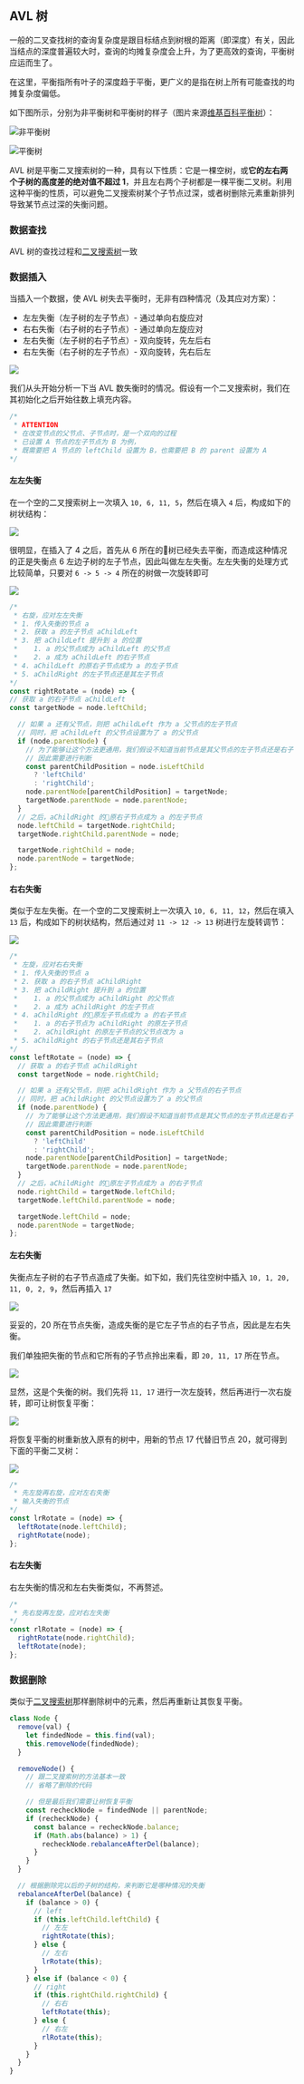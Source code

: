 ## AVL 树

一般的二叉查找树的查询复杂度是跟目标结点到树根的距离（即深度）有关，因此当结点的深度普遍较大时，查询的均摊复杂度会上升，为了更高效的查询，平衡树应运而生了。

在这里，平衡指所有叶子的深度趋于平衡，更广义的是指在树上所有可能查找的均摊复杂度偏低。

如下图所示，分别为非平衡树和平衡树的样子（图片来源[维基百科平衡树](https://zh.wikipedia.org/wiki/AVL%E6%A0%91)）：

![非平衡树](./img/250px-Unbalanced_binary_tree.svg.png)

![平衡树](./img/250px-AVLtreef.svg.png)

AVL 树是平衡二叉搜索树的一种，具有以下性质：它是一棵空树，或**它的左右两个子树的高度差的绝对值不超过 1**，并且左右两个子树都是一棵平衡二叉树。利用这种平衡的性质，可以避免二叉搜索树某个子节点过深，或者树删除元素重新排列导致某节点过深的失衡问题。

### 数据查找

AVL 树的查找过程和[二叉搜索树](./binary-search-trees)一致

### 数据插入

当插入一个数据，使 AVL 树失去平衡时，无非有四种情况（及其应对方案）：

- 左左失衡（左子树的左子节点）- 通过单向右旋应对
- 右右失衡（右子树的右子节点）- 通过单向左旋应对
- 左右失衡（左子树的右子节点）- 双向旋转，先左后右
- 右左失衡（右子树的左子节点）- 双向旋转，先右后左

![](./img/Tree_Rebalancing.png)

我们从头开始分析一下当 AVL 数失衡时的情况。假设有一个二叉搜索树，我们在其初始化之后开始往数上填充内容。

```javascript
/*
 * ATTENTION
 * 在改变节点的父节点、子节点时，是一个双向的过程
 * 已设置 A 节点的左子节点为 B 为例，
 * 既需要把 A 节点的 leftChild 设置为 B，也需要把 B 的 parent 设置为 A
*/
```

#### 左左失衡

在一个空的二叉搜索树上一次填入 `10, 6, 11, 5`，然后在填入 `4` 后，构成如下的树状结构：

![](./img/ll.png)

很明显，在插入了 4 之后，首先从 6 所在的树已经失去平衡，而造成这种情况的正是失衡点 6 左边子树的左子节点，因此叫做左左失衡。左左失衡的处理方式比较简单，只要对 `6 -> 5 -> 4` 所在的树做一次旋转即可

![](./img/ll-rotate.png)

```javascript
/*
 * 右旋，应对左左失衡
 * 1. 传入失衡的节点 a
 * 2. 获取 a 的左子节点 aChildLeft
 * 3. 把 aChildLeft 提升到 a 的位置
 *    1. a 的父节点成为 aChildLeft 的父节点
 *    2. a 成为 aChildLeft 的右子节点
 * 4. aChildLeft 的原右子节点成为 a 的左子节点
 * 5. aChildRight 的左子节点还是其左子节点
*/
const rightRotate = (node) => {
// 获取 a 的右子节点 aChildLeft
const targetNode = node.leftChild;

  // 如果 a 还有父节点，则把 aChildLeft 作为 a 父节点的左子节点
  // 同时，把 aChildLeft 的父节点设置为了 a 的父节点
  if (node.parentNode) {
    // 为了能够让这个方法更通用，我们假设不知道当前节点是其父节点的左子节点还是右子节点，
    // 因此需要进行判断
    const parentChildPosition = node.isLeftChild
      ? 'leftChild'
      : 'rightChild';
    node.parentNode[parentChildPosition] = targetNode;
    targetNode.parentNode = node.parentNode;
  }
  // 之后，aChildRight 的原右子节点成为 a 的左子节点
  node.leftChild = targetNode.rightChild;
  targetNode.rightChild.parentNode = node;

  targetNode.rightChild = node;
  node.parentNode = targetNode;
};
```

#### 右右失衡

类似于左左失衡。在一个空的二叉搜索树上一次填入 `10, 6, 11, 12`，然后在填入 `13` 后，构成如下的树状结构，然后通过对 `11 -> 12 -> 13` 树进行左旋转调节：

![](./img/rr.png)

```javascript
/*
 * 左旋，应对右右失衡
 * 1. 传入失衡的节点 a
 * 2. 获取 a 的右子节点 aChildRight
 * 3. 把 aChildRight 提升到 a 的位置
 *    1. a 的父节点成为 aChildRight 的父节点
 *    2. a 成为 aChildRight 的左子节点
 * 4. aChildRight 的原左子节点成为 a 的右子节点
 *    1. a 的右子节点为 aChildRight 的原左子节点
 *    2. aChildRight 的原左子节点的父节点改为 a
 * 5. aChildRight 的右子节点还是其右子节点
*/
const leftRotate = (node) => {
  // 获取 a 的右子节点 aChildRight
  const targetNode = node.rightChild;

  // 如果 a 还有父节点，则把 aChildRight 作为 a 父节点的右子节点
  // 同时，把 aChildRight 的父节点设置为了 a 的父节点
  if (node.parentNode) {
    // 为了能够让这个方法更通用，我们假设不知道当前节点是其父节点的左子节点还是右子节点，
    // 因此需要进行判断
    const parentChildPosition = node.isLeftChild
      ? 'leftChild'
      : 'rightChild';
    node.parentNode[parentChildPosition] = targetNode;
    targetNode.parentNode = node.parentNode;
  }
  // 之后，aChildRight 的原左子节点成为 a 的右子节点
  node.rightChild = targetNode.leftChild;
  targetNode.leftChild.parentNode = node;

  targetNode.leftChild = node;
  node.parentNode = targetNode;
};
```

#### 左右失衡

失衡点左子树的右子节点造成了失衡。如下如，我们先往空树中插入 `10, 1, 20, 11, 0, 2, 9`，然后再插入 `17`

![](./img/lr.png)

妥妥的，20 所在节点失衡，造成失衡的是它左子节点的右子节点，因此是左右失衡。

我们单独把失衡的节点和它所有的子节点拎出来看，即 `20, 11, 17` 所在节点。

![](./img/lr-child.png)

显然，这是个失衡的树。我们先将 `11, 17` 进行一次左旋转，然后再进行一次右旋转，即可让树恢复平衡：

![](./img/lr-rotate.png)

将恢复平衡的树重新放入原有的树中，用新的节点 17 代替旧节点 20，就可得到下面的平衡二叉树：

![](./img/lr-complete.png)

```javascript
/*
 * 先左旋再右旋，应对左右失衡
 * 输入失衡的节点
*/
const lrRotate = (node) => {
  leftRotate(node.leftChild);
  rightRotate(node);
};
```

#### 右左失衡

右左失衡的情况和左右失衡类似，不再赘述。

```javascript
/*
 * 先右旋再左旋，应对右左失衡
*/
const rlRotate = (node) => {
  rightRotate(node.rightChild);
  leftRotate(node);
};
```

### 数据删除

类似于[二叉搜索树](../binary-search-trees)那样删除树中的元素，然后再重新让其恢复平衡。

```javascript
class Node {
  remove(val) {
    let findedNode = this.find(val);
    this.removeNode(findedNode);
  }

  removeNode() {
    // 跟二叉搜索树的方法基本一致
    // 省略了删除的代码

    // 但是最后我们需要让树恢复平衡
    const recheckNode = findedNode || parentNode;
    if (recheckNode) {
      const balance = recheckNode.balance;
      if (Math.abs(balance) > 1) {
        recheckNode.rebalanceAfterDel(balance);
      }
    }
  }

  // 根据删除完以后的子树的结构，来判断它是哪种情况的失衡
  rebalanceAfterDel(balance) {
    if (balance > 0) {
      // left
      if (this.leftChild.leftChild) {
        // 左左
        rightRotate(this);
      } else {
        // 左右
        lrRotate(this);
      }
    } else if (balance < 0) {
      // right
      if (this.rightChild.rightChild) {
        // 右右
        leftRotate(this);
      } else {
        // 右左
        rlRotate(this);
      }
    }
  }
}
```

